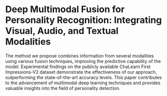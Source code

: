 # Deep Multimodal Fusion for Personality Recognition: Integrating Visual, Audio, and Textual Modalities 
The method we propose combines information from several modalities using various fusion techniques, improving the predictive capability of the model. Experimental findings on the publicly available ChaLearn First Impressions-V2 dataset demonstrate the effectiveness of our approach, outperforming the state-of-the-art accuracy levels. This paper contributes to the advancement of multimodal deep learning techniques and provides valuable insights into the field of personality detection.

